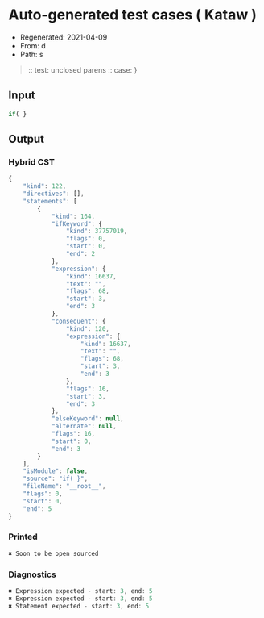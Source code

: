 # Auto-generated test cases ( Kataw )
- Regenerated: 2021-04-09
- From: d
- Path: s
> :: test: unclosed parens
> :: case: }
## Input

`````js
if( }
`````

## Output

### Hybrid CST

```javascript
{
    "kind": 122,
    "directives": [],
    "statements": [
        {
            "kind": 164,
            "ifKeyword": {
                "kind": 37757019,
                "flags": 0,
                "start": 0,
                "end": 2
            },
            "expression": {
                "kind": 16637,
                "text": "",
                "flags": 68,
                "start": 3,
                "end": 3
            },
            "consequent": {
                "kind": 120,
                "expression": {
                    "kind": 16637,
                    "text": "",
                    "flags": 68,
                    "start": 3,
                    "end": 3
                },
                "flags": 16,
                "start": 3,
                "end": 3
            },
            "elseKeyword": null,
            "alternate": null,
            "flags": 16,
            "start": 0,
            "end": 3
        }
    ],
    "isModule": false,
    "source": "if( }",
    "fileName": "__root__",
    "flags": 0,
    "start": 0,
    "end": 5
}
```

### Printed

```javascript
✖ Soon to be open sourced
```

### Diagnostics

```javascript
✖ Expression expected - start: 3, end: 5
✖ Expression expected - start: 3, end: 5
✖ Statement expected - start: 3, end: 5

```

